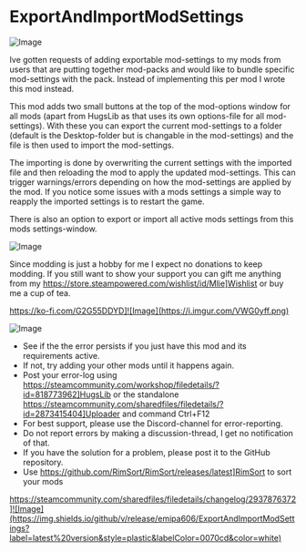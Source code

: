 # ExportAndImportModSettings

![Image](https://i.imgur.com/iCj5o7O.png)


Ive gotten requests of adding exportable mod-settings to my mods from users that are putting together mod-packs and would like to bundle specific mod-settings with the pack.
Instead of implementing this per mod I wrote this mod instead.

This mod adds two small buttons at the top of the mod-options window for all mods (apart from HugsLib as that uses its own options-file for all mod-settings).
With these you can export the current mod-settings to a folder (default is the Desktop-folder but is changable in the mod-settings) and the file is then used to import the mod-settings.

The importing is done by overwriting the current settings with the imported file and then reloading the mod to apply the updated mod-settings. This can trigger warnings/errors depending on how the mod-settings are applied by the mod. If you notice some issues with a mods settings a simple way to reapply the imported settings is to restart the game.

There is also an option to export or import all active mods settings from this mods settings-window.

![Image](https://i.imgur.com/Ds0rBAD.png)

Since modding is just a hobby for me I expect no donations to keep modding. If you still want to show your support you can gift me anything from my https://store.steampowered.com/wishlist/id/Mlie]Wishlist or buy me a cup of tea.

https://ko-fi.com/G2G55DDYD]![Image](https://i.imgur.com/VWG0yff.png)


![Image](https://i.imgur.com/5xwDG6H.png)



-  See if the the error persists if you just have this mod and its requirements active.
-  If not, try adding your other mods until it happens again.
-  Post your error-log using https://steamcommunity.com/workshop/filedetails/?id=818773962]HugsLib or the standalone https://steamcommunity.com/sharedfiles/filedetails/?id=2873415404]Uploader and command Ctrl+F12
-  For best support, please use the Discord-channel for error-reporting.
-  Do not report errors by making a discussion-thread, I get no notification of that.
-  If you have the solution for a problem, please post it to the GitHub repository.
-  Use https://github.com/RimSort/RimSort/releases/latest]RimSort to sort your mods



https://steamcommunity.com/sharedfiles/filedetails/changelog/2937876372]![Image](https://img.shields.io/github/v/release/emipa606/ExportAndImportModSettings?label=latest%20version&style=plastic&labelColor=0070cd&color=white)

